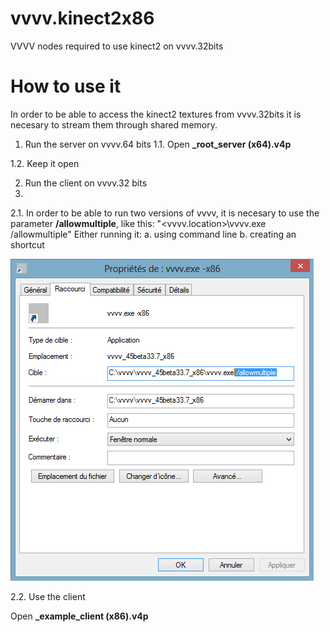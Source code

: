 # vvvv.kinect2x86
VVVV nodes required to use kinect2 on vvvv.32bits

# How to use it
In order to be able to access the kinect2 textures from vvvv.32bits it is necesary to stream them through shared memory.

1. Run the server on vvvv.64 bits
1.1. Open **_root_server (x64).v4p**

1.2. Keep it open

2. Run the client on vvvv.32 bits
3. 
2.1. In order to be able to run two versions of vvvv, it is necesary to use the parameter **/allowmultiple**, like this:
    "<vvvv.location>\vvvv.exe /allowmultiple"
Either running it:
  a. using command line 
  b. creating an shortcut 

![Image of how to setup the shortcut](https://github.com/joansolroo/vvvv.kinect2x86/blob/master/Documentation/vvvv_allowmultiple.png)

2.2. Use the client

Open **_example_client (x86).v4p**
